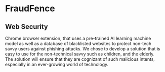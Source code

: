 # FraudFence
## Web Security

Chrome browser extension, that uses a pre-trained AI learning machine model as well as a database of blacklisted websites to protect non-tech savvy users against phishing attacks. We chose to develop a solution that is easy to use for the non-technical savvy such as children, and the elderly. The solution will ensure that they are cognizant of such malicious intents, especially in an ever-growing world of technology.
